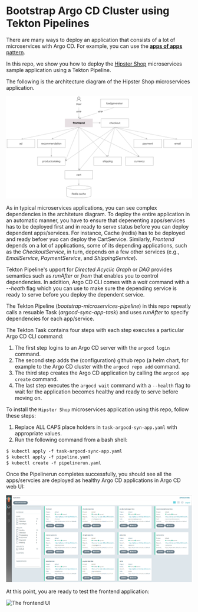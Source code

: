 # Bootstrap Argo CD Cluster using Tekton Pipelines

There are many ways to deploy an application that consists of a lot of microservices with Argo CD. For example, you can use the [**apps of apps** pattern](https://argoproj.github.io/argo-cd/operator-manual/cluster-bootstrapping/).

In this repo, we show you how to deploy the [Hipster Shop](https://github.com/GoogleCloudPlatform/microservices-demo) microservices sample application using a Tekton Pipeline. 

The following is the architecture diagram of the Hipster Shop microservices application.  

![Hipster Shop Architecture](https://github.com/GoogleCloudPlatform/microservices-demo/raw/master/docs/img/architecture-diagram.png)

As in typical microservices applications, you can see complex dependencies in the architeture diagram. To deploy the entire application in an automatic manner, you have to ensure that depenenting apps/services has to be deployed first and in ready to serve status before you can deploy dependent apps/services. For instance, Cache (redis) has to be deployed and ready befoer yuo can deploy the CartService. Similarly, _Frontend_ depends on a lot of applications, some of its depending applications, such as the _CheckoutService_, in turn, depends on a few other services (e.g., _EmailService_, _PaymentService_, and _ShippingService_). 

Tekton Pipeline's upport for _Directed Acyclic Graph_ or _DAG_ provides semantics such as _runAfter_ or _from_ that enables you to control dependencies. In addition, Argo CD CLI comes with a _wait_ command with a _--heath_ flag which you can use to make sure the depending service is ready to serve before you deploy the dependent service.

The Tekton Pipeline (_bootstrap-microservices-pipeline_) in this repo repeatly calls a resuable Task (_argocd-sync-app-task_) and uses _runAfter_ to specify dependencies for each app/service.

The Tekton Task contains four steps with each step executes a particular Argo CD CLI command:
1. The first step logins to an Argo CD server with the `argocd login` command.
2. The second step adds the (configuration) github repo (a helm chart, for example to the Argo CD cluster with the `argocd repo add` command.
3. The third step creates the Argo CD application by calling the `argocd app create` command.
4. The last step executes the `argocd wait` command with a `--health` flag to wait for the application becomes healthy and ready to serve before moving on.

To install the `Hipster Shop` microservices application using this repo, follow these steps:  
1. Replace ALL CAPS place holders in `task-argocd-syn-app.yaml` with appropriate values.
2. Run the following command from a bash shell:
```
$ kubectl apply -f task-argocd-sync-app.yaml
$ kubectl apply -f pipeline.yaml
$ kubectl create -f pipelinerun.yaml
```
Once the Pipelinerun completes successfully, you should see all the apps/servcies are deployed as healthy Argo CD applications in Argo CD web UI:

![Argo CD Apps](./images/ArgoCD.png)

At this point, you are ready to test the frontend application:

![The frontend UI](https://github.com/GoogleCloudPlatform/microservices-demo/raw/master/docs/img/hipster-shop-frontend-1.png)
